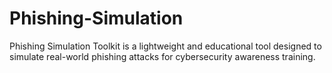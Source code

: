 # Phishing-Simulation
Phishing Simulation Toolkit is a lightweight and educational tool designed to simulate real-world phishing attacks for cybersecurity awareness training.
